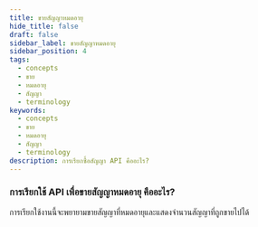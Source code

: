 ```yaml
---
title: ขายสัญญาหมดอายุ
hide_title: false
draft: false
sidebar_label: ขายสัญญาหมดอายุ
sidebar_position: 4
tags:
  - concepts
  - ขาย
  - หมดอายุ
  - สัญญา
  - terminology
keywords:
  - concepts
  - ขาย
  - หมดอายุ
  - สัญญา
  - terminology
description: การเรียกซื้อสัญญา API คืออะไร?
---
```


### การเรียกใช้ API เพื่อขายสัญญาหมดอายุ คืออะไร?

การเรียกใช้งานนี้จะพยายามขายสัญญาที่หมดอายุและแสดงจำนวนสัญญาที่ถูกขายไปได้
